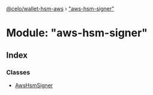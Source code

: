 [@celo/wallet-hsm-aws](../README.md) › ["aws-hsm-signer"](_aws_hsm_signer_.md)

# Module: "aws-hsm-signer"

## Index

### Classes

* [AwsHsmSigner](../classes/_aws_hsm_signer_.awshsmsigner.md)
